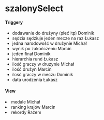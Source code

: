 # szalonySelect

<h4>Triggery</h4>
<ul>
    <li>dodawanie do drużyny (płeć itp) Dominik</li>
    <li>sędzia sędziuje jeden mecze na raz Łukasz</li>
    <li>jedna narodowość w drużynie Michał</li>
    <li>wynik po zakończeniu Marcin</li>
    <li>jeden finał Dominik</li>
    <li>hierarchia rund Łukasz</li>
    <li>ilość graczy w drużynie Michał</li>
    <li>ilość drużyn Marcin</li>
    <li>ilość graczy w meczu Dominik</li>
    <li>data urodzenia Łukasz</li>
</ul>



<h4>View</h4>
<li>medale Michał</li>
<li>ranking krajów Marcin</li>
<li>rekordy Razem</li>
